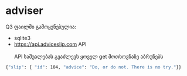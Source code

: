# adviser
Q3 ფაილში გამოყენებულია:
* sqlite3
* <https://api.adviceslip.com> API<br><br>
API საშუალებას გვაძლევს ყოველ get მოთხოვნაზე აბრუნებს
```bash
{"slip": { "id": 104, "advice": "Do, or do not. There is no try."}}
